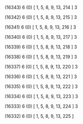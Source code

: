 (16343) 6 (0) [ 1, 5, 8, 9, 13, 214 ] 3 


(16342) 6 (0) [ 1, 5, 8, 9, 13, 215 ] 3 


(16341) 6 (0) [ 1, 5, 8, 9, 13, 216 ] 3 


(16340) 6 (0) [ 1, 5, 8, 9, 13, 217 ] 3 


(16339) 6 (0) [ 1, 5, 8, 9, 13, 218 ] 3 


(16338) 6 (0) [ 1, 5, 8, 9, 13, 219 ] 3 


(16337) 6 (0) [ 1, 5, 8, 9, 13, 220 ] 3 


(16336) 6 (0) [ 1, 5, 8, 9, 13, 221 ] 3 


(16335) 6 (0) [ 1, 5, 8, 9, 13, 222 ] 3 


(16334) 6 (0) [ 1, 5, 8, 9, 13, 223 ] 3 


(16333) 6 (0) [ 1, 5, 8, 9, 13, 224 ] 3 


(16332) 6 (0) [ 1, 5, 8, 9, 13, 225 ]  

